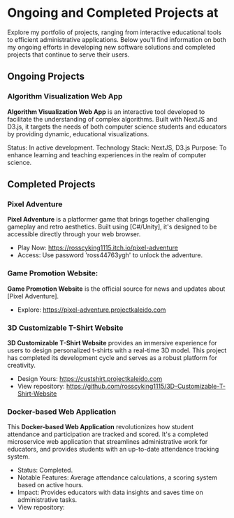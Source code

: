 # Ongoing and Completed Projects at
Explore my portfolio of projects, ranging from interactive educational tools to efficient administrative applications. Below you'll find information on both my ongoing efforts in developing new software solutions and completed projects that continue to serve their users.

## Ongoing Projects

### Algorithm Visualization Web App
**Algorithm Visualization Web App** is an interactive tool developed to facilitate the understanding of complex algorithms. Built with NextJS and D3.js, it targets the needs of both computer science students and educators by providing dynamic, educational visualizations.

Status: In active development.
Technology Stack: NextJS, D3.js
Purpose: To enhance learning and teaching experiences in the realm of computer science.

## Completed Projects

### Pixel Adventure
**Pixel Adventure** is a platformer game that brings together challenging gameplay and retro aesthetics. Built using [C#/Unity], it's designed to be accessible directly through your web browser.
 - Play Now: https://rosscyking1115.itch.io/pixel-adventure
 - Access: Use password 'ross44763ygh' to unlock the adventure.

### Game Promotion Website:
**Game Promotion Website** is the official source for news and updates about [Pixel Adventure].
 - Explore: https://pixel-adventure.projectkaleido.com

   
### 3D Customizable T-Shirt Website
**3D Customizable T-Shirt Website** provides an immersive experience for users to design personalized t-shirts with a real-time 3D model. This project has completed its development cycle and serves as a robust platform for creativity.
 - Design Yours: https://custshirt.projectkaleido.com
 - View repository: https://github.com/rosscyking1115/3D-Customizable-T-Shirt-Website

### Docker-based Web Application
This **Docker-based Web Application** revolutionizes how student attendance and participation are tracked and scored. It's a completed microservice web application that streamlines administrative work for educators, and provides students with an up-to-date attendance tracking system.

- Status: Completed.
- Notable Features: Average attendance calculations, a scoring system based on active hours.
- Impact: Provides educators with data insights and saves time on administrative tasks.
- View repository:
